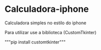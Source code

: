# Calculadora-iphone
Calculadora simples no estilo do iphone

Para utilizar use a biblioteca (CustomTkinter)

"""pip install customtkinter"""

